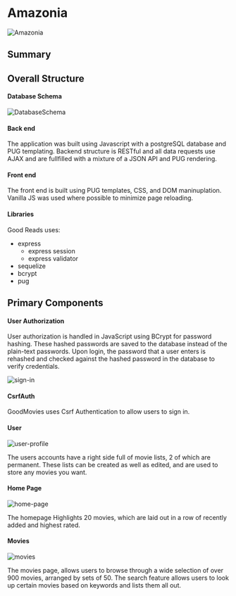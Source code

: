 # Amazonia

![Amazonia](https://user-images.githubusercontent.com/74742629/140455008-b307ea27-ee7b-4d4c-a392-c69d6c15e805.png)


## Summary

<!-- [GoodMovies](https://good-movies-js.herokuapp.com/) is a single-page web application based on Good Reads using Javascript, Express, and PostgresSQL. Good Movies allows users to:

* Create an account
* Log in / Log out
* Create custom movie lists
* Edit movie list names
* Delete movie lists
* Rate movies
* Leave reviews for movies
* Search for movies based on a keyword
* See a paginated view of each of the 900+ movies in the database -->

## Overall Structure

#### Database Schema
![DatabaseSchema](./planning/db-schema.png)
#### Back end
The application was built using Javascript with a postgreSQL database and PUG templating. Backend structure is RESTful and all data requests use AJAX and are fullfilled with a mixture of a JSON API and PUG rendering.

#### Front end 
The front end is built using PUG templates, CSS, and DOM maninuplation. Vanilla JS was used where possible to minimize page reloading.


#### Libraries

Good Reads uses:
- express
  - express session
  - express validator
- sequelize
- bcrypt
- pug

## Primary Components

#### User Authorization
User authorization is handled in JavaScript using BCrypt for password hashing. These hashed passwords are saved to the database instead of the plain-text passwords. Upon login, the password that a user enters is rehashed and checked against the hashed password in the database to verify credentials.

![sign-in](https://user-images.githubusercontent.com/74742629/114245089-bc97b800-995d-11eb-9903-05bbeb7e4ba3.png)


#### CsrfAuth
GoodMovies uses Csrf Authentication to allow users to sign in. 

#### User 
![user-profile](https://user-images.githubusercontent.com/74742629/114245017-9540eb00-995d-11eb-9f6a-6aabbdf91620.png)

The users accounts have a right side full of movie lists, 2 of which are permanent. These lists can be created as well as edited, and are used to store any movies you want. 



#### Home Page
![home-page](https://user-images.githubusercontent.com/74742629/114245120-d0dbb500-995d-11eb-8a98-c7880a17342e.png)

The homepage Highlights 20 movies, which are laid out in a row of recently added and highest rated.

#### Movies
![movies](https://user-images.githubusercontent.com/74742629/114244841-3b402580-995d-11eb-9f68-fdf835644e18.png)

The movies page, allows users to browse through a wide selection of over 900 movies, arranged by sets of 50.
The search feature allows users to look up certain movies based on keywords and lists them all out.





